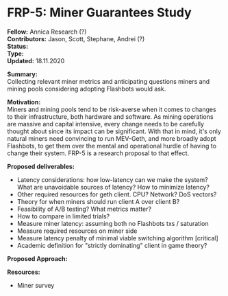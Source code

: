 # FRP-5: Miner Guarantees Study

**Fellow:** Annica Research (?)
</br> **Contributors:** Jason, Scott, Stephane, Andrei (?)
</br> **Status:** 
</br> **Type:** 
</br> **Updated:** 18.11.2020

**Summary:** 
</br> Collecting relevant miner metrics and anticipating questions miners and mining pools considering adopting Flashbots would ask.

**Motivation:**
</br> Miners and mining pools tend to be risk-averse when it comes to changes to their infrastructure, both hardware and software. As mining operations are massive and capital intensive, every change needs to be carefully thought about since its impact can be significant.
With that in mind, it's only natural miners need convincing to run MEV-Geth, and more broadly adopt Flashbots, to get them over the mental and operational hurdle of having to change their system.
FRP-5 is a research proposal to that effect.

**Proposed deliverables:**
* Latency considerations: how low-latency can we make the system? What are unavoidable sources of latency? How to minimize latency?
* Other required resources for geth client. CPU? Network? DoS vectors?
* Theory for when miners should run client A over client B?
* Feasibility of A/B testing? What metrics matter?
* How to compare in limited trials?
* Measure miner latency: assuming both no Flashbots txs / saturation
* Measure required resources on miner side
* Measure latency penalty of minimal viable switching algorithm [critical]
* Academic definition for "strictly dominating" client in game theory?


**Proposed Approach:**
</br> 

**Resources:**
* Miner survey
